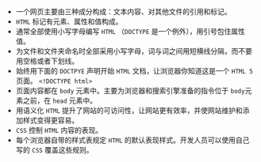 + 一个网页主要由三种成分构成：文本内容、对其他文件的引用和标记。
+ `HTML` 标记有元素、属性和值构成。
+ 通常全部使用小写字母编写 `HTML` （`DOCTYPE` 是一个例外），用引号包住属性值。
+ 为文件和文件夹命名时全部采用小写字母，词与词之间用短横线分隔，而不要用空格或者下划线。
+ 始终用下面的 `DOCTPYE` 声明开始 `HTML` 文档，让浏览器你知道这是一个 `HTML 5` 页面。
  `<!DOCTYPE html>`
+ 页面内容都在 `body` 元素中。主要为浏览器和搜索引擎准备的指令位于 `body`元素之前，在 `head` 元素中。
+ 用语义化 `HTML` 提升了网站的可访问性，让网站更有效率，并使网站维护和添加样式变得更容易。
+ `CSS` 控制 `HTML` 内容的表现。
+ 每个浏览器自带的样式表规定 `HTML` 的默认表现样式。开发人员可以使用自己写的 `CSS` 覆盖这些规则。
